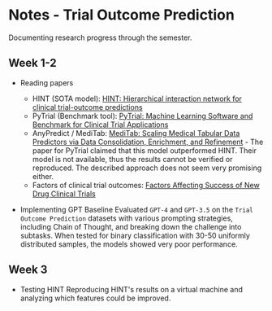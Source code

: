 # Notes - Trial Outcome Prediction
Documenting research progress through the semester.

## Week 1-2

- Reading papers
    - HINT (SOTA model): [HINT: Hierarchical interaction network for clinical trial-outcome predictions](https://www.cell.com/patterns/pdf/S2666-3899(22)00018-6.pdf)
    - PyTrial (Benchmark tool): [PyTrial: Machine Learning Software and Benchmark for Clinical Trial Applications](https://arxiv.org/abs/2306.04018)
    - AnyPredict / MediTab: [MediTab: Scaling Medical Tabular Data Predictors via Data Consolidation, Enrichment, and Refinement](https://arxiv.org/abs/2305.12081) - The paper for PyTrial claimed that this model outperformed HINT. Their model is not available, thus the results cannot be verified or reproduced. The described approach does not seem very promising either.
    - Factors of clinical trial outcomes: [Factors Affecting Success of New Drug Clinical Trials](https://link.springer.com/article/10.1007/s43441-023-00509-1)

- Implementing GPT Baseline
    Evaluated `GPT-4` and `GPT-3.5` on the `Trial Outcome Prediction` datasets with various prompting strategies, including Chain of Thought, and breaking down the challenge into subtasks. When tested for binary classification with 30-50 uniformly distributed samples, the models showed very poor performance.

## Week 3
- Testing HINT
    Reproducing HINT's results on a virtual machine and analyzing which features could be improved.
